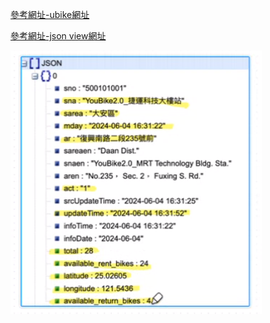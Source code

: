[參考網址-ubike網址](https://data.gov.tw/dataset/137993)

[參考網址-json view網址](https://jsonviewer.stack.hu/)

![要求的格式](issue192.png)
